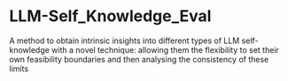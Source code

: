 # LLM-Self_Knowledge_Eval
A method to obtain intrinsic insights into different types of LLM self-knowledge with a novel technique: allowing them the flexibility to set their own feasibility boundaries and then analysing the consistency of these limits
